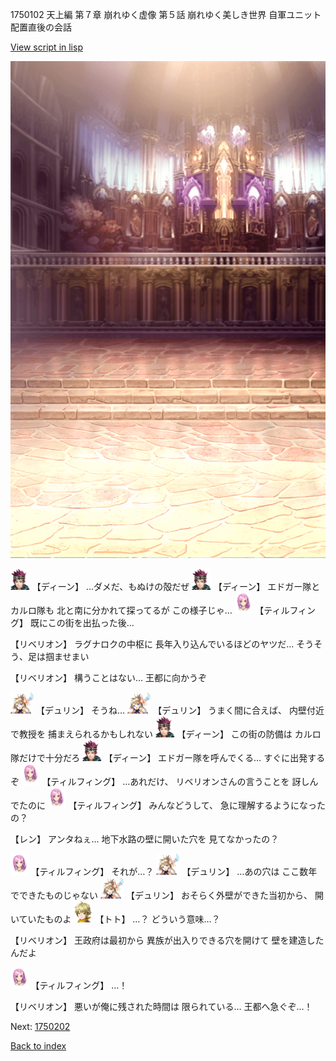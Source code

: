 1750102 天上編 第７章 崩れゆく虚像 第５話 崩れゆく美しき世界 自軍ユニット配置直後の会話

[View script in lisp](../scripts/1750102.txt)

![006_church.png](../images/backgrounds/006_church.png)

<img src="../images/units/6.png" alt="6.png" height="34"/>
【ディーン】
…ダメだ、もぬけの殻だぜ

<img src="../images/units/6.png" alt="6.png" height="34"/>
【ディーン】
エドガー隊とカルロ隊も
北と南に分かれて探ってるが
この様子じゃ…

<img src="../images/units/101411.png" alt="101411.png" height="34"/>
【ティルフィング】
既にこの街を出払った後…

【リベリオン】
ラグナロクの中枢に
長年入り込んでいるほどのヤツだ…
そうそう、足は掴ませまい

【リベリオン】
構うことはない…
王都に向かうぞ

<img src="../images/units/0.png" alt="0.png" height="34"/>
【デュリン】
そうね…

<img src="../images/units/0.png" alt="0.png" height="34"/>
【デュリン】
うまく間に合えば、
内壁付近で教授を
捕まえられるかもしれない

<img src="../images/units/6.png" alt="6.png" height="34"/>
【ディーン】
この街の防備は
カルロ隊だけで十分だろ

<img src="../images/units/6.png" alt="6.png" height="34"/>
【ディーン】
エドガー隊を呼んでくる…
すぐに出発するぞ

<img src="../images/units/101411.png" alt="101411.png" height="34"/>
【ティルフィング】
…あれだけ、
リベリオンさんの言うことを
訝しんでたのに

<img src="../images/units/101411.png" alt="101411.png" height="34"/>
【ティルフィング】
みんなどうして、
急に理解するようになったの？

【レン】
アンタねぇ…
地下水路の壁に開いた穴を
見てなかったの？

<img src="../images/units/101411.png" alt="101411.png" height="34"/>
【ティルフィング】
それが…？

<img src="../images/units/0.png" alt="0.png" height="34"/>
【デュリン】
…あの穴は
ここ数年でできたものじゃない

<img src="../images/units/0.png" alt="0.png" height="34"/>
【デュリン】
おそらく外壁ができた当初から、
開いていたものよ

<img src="../images/units/4.png" alt="4.png" height="34"/>
【トト】
…？
どういう意味…？

【リベリオン】
王政府は最初から
異族が出入りできる穴を開けて
壁を建造したんだよ

<img src="../images/units/101411.png" alt="101411.png" height="34"/>
【ティルフィング】
…！

【リベリオン】
悪いが俺に残された時間は
限られている…
王都へ急ぐぞ…！

Next: [1750202](1750202.md)

[Back to index](index.md)
